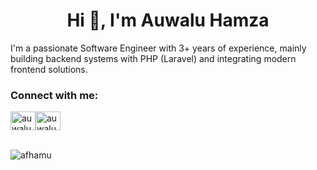 <h1 align="center">Hi 👋, I'm Auwalu Hamza</h1>
<p>I'm a passionate Software Engineer with 3+ years of experience, mainly building backend systems with PHP (Laravel) and integrating modern frontend solutions.</p>

<h3 align="left">Connect with me:</h3>

<div style="display: flex; flex-direction: row;">
  <a href="https://linkedin.com/in/auwalu-hamza" target="blank"><img align="center" src="https://raw.githubusercontent.com/rahuldkjain/github-profile-readme-generator/master/src/images/icons/Social/linked-in-alt.svg" alt="auwalu-hamza" height="30" width="40" /></a>
  <a href="https://twitter.com/afhamu" target="blank"><img align="center" src="https://raw.githubusercontent.com/rahuldkjain/github-profile-readme-generator/master/src/images/icons/Social/twitter-alt.svg" alt="auwalu-hamza" height="30" width="40" /></a>
</div>

<br />

<p><img align="center" src="https://github-readme-stats.vercel.app/api/top-langs?username=afhamu&show_icons=true&locale=en&layout=compact" alt="afhamu" /></p>
